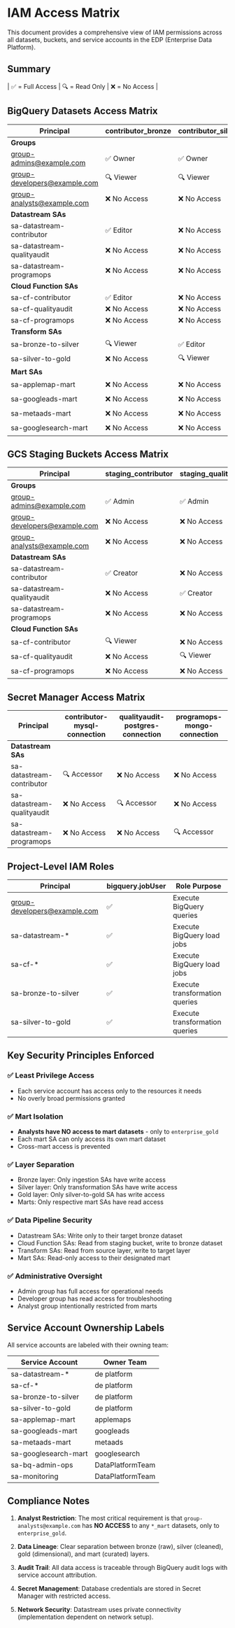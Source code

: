 # IAM Access Matrix

This document provides a comprehensive view of IAM permissions across all datasets, buckets, and service accounts in the EDP (Enterprise Data Platform).

## Summary

| ✅ = Full Access | 🔍 = Read Only | ❌ = No Access |

## BigQuery Datasets Access Matrix

| Principal | contributor_bronze | contributor_silver | qualityaudit_bronze | qualityaudit_silver | programops_bronze | programops_silver | enterprise_gold | applemap_mart | googleads_mart | metaads_mart | googlesearch_mart |
|-----------|-------------------|-------------------|-------------------|-------------------|------------------|------------------|----------------|---------------|---------------|-------------|------------------|
| **Groups** |
| group-admins@example.com | ✅ Owner | ✅ Owner | ✅ Owner | ✅ Owner | ✅ Owner | ✅ Owner | ✅ Owner | ✅ Owner | ✅ Owner | ✅ Owner | ✅ Owner |
| group-developers@example.com | 🔍 Viewer | 🔍 Viewer | 🔍 Viewer | 🔍 Viewer | 🔍 Viewer | 🔍 Viewer | 🔍 Viewer | 🔍 Viewer | 🔍 Viewer | 🔍 Viewer | 🔍 Viewer |
| group-analysts@example.com | ❌ No Access | ❌ No Access | ❌ No Access | ❌ No Access | ❌ No Access | ❌ No Access | 🔍 Viewer | ❌ **No Access** | ❌ **No Access** | ❌ **No Access** | ❌ **No Access** |
| **Datastream SAs** |
| sa-datastream-contributor | ✅ Editor | ❌ No Access | ❌ No Access | ❌ No Access | ❌ No Access | ❌ No Access | ❌ No Access | ❌ No Access | ❌ No Access | ❌ No Access | ❌ No Access |
| sa-datastream-qualityaudit | ❌ No Access | ❌ No Access | ✅ Editor | ❌ No Access | ❌ No Access | ❌ No Access | ❌ No Access | ❌ No Access | ❌ No Access | ❌ No Access | ❌ No Access |
| sa-datastream-programops | ❌ No Access | ❌ No Access | ❌ No Access | ❌ No Access | ✅ Editor | ❌ No Access | ❌ No Access | ❌ No Access | ❌ No Access | ❌ No Access | ❌ No Access |
| **Cloud Function SAs** |
| sa-cf-contributor | ✅ Editor | ❌ No Access | ❌ No Access | ❌ No Access | ❌ No Access | ❌ No Access | ❌ No Access | ❌ No Access | ❌ No Access | ❌ No Access | ❌ No Access |
| sa-cf-qualityaudit | ❌ No Access | ❌ No Access | ✅ Editor | ❌ No Access | ❌ No Access | ❌ No Access | ❌ No Access | ❌ No Access | ❌ No Access | ❌ No Access | ❌ No Access |
| sa-cf-programops | ❌ No Access | ❌ No Access | ❌ No Access | ❌ No Access | ✅ Editor | ❌ No Access | ❌ No Access | ❌ No Access | ❌ No Access | ❌ No Access | ❌ No Access |
| **Transform SAs** |
| sa-bronze-to-silver | 🔍 Viewer | ✅ Editor | 🔍 Viewer | ✅ Editor | 🔍 Viewer | ✅ Editor | ❌ No Access | ❌ No Access | ❌ No Access | ❌ No Access | ❌ No Access |
| sa-silver-to-gold | ❌ No Access | 🔍 Viewer | ❌ No Access | 🔍 Viewer | ❌ No Access | 🔍 Viewer | ✅ Editor | ❌ No Access | ❌ No Access | ❌ No Access | ❌ No Access |
| **Mart SAs** |
| sa-applemap-mart | ❌ No Access | ❌ No Access | ❌ No Access | ❌ No Access | ❌ No Access | ❌ No Access | ❌ No Access | 🔍 Viewer | ❌ No Access | ❌ No Access | ❌ No Access |
| sa-googleads-mart | ❌ No Access | ❌ No Access | ❌ No Access | ❌ No Access | ❌ No Access | ❌ No Access | ❌ No Access | ❌ No Access | 🔍 Viewer | ❌ No Access | ❌ No Access |
| sa-metaads-mart | ❌ No Access | ❌ No Access | ❌ No Access | ❌ No Access | ❌ No Access | ❌ No Access | ❌ No Access | ❌ No Access | ❌ No Access | 🔍 Viewer | ❌ No Access |
| sa-googlesearch-mart | ❌ No Access | ❌ No Access | ❌ No Access | ❌ No Access | ❌ No Access | ❌ No Access | ❌ No Access | ❌ No Access | ❌ No Access | ❌ No Access | 🔍 Viewer |

## GCS Staging Buckets Access Matrix

| Principal | staging_contributor | staging_qualityaudit | staging_programops |
|-----------|-------------------|-------------------|------------------|
| **Groups** |
| group-admins@example.com | ✅ Admin | ✅ Admin | ✅ Admin |
| group-developers@example.com | ❌ No Access | ❌ No Access | ❌ No Access |
| group-analysts@example.com | ❌ No Access | ❌ No Access | ❌ No Access |
| **Datastream SAs** |
| sa-datastream-contributor | ✅ Creator | ❌ No Access | ❌ No Access |
| sa-datastream-qualityaudit | ❌ No Access | ✅ Creator | ❌ No Access |
| sa-datastream-programops | ❌ No Access | ❌ No Access | ✅ Creator |
| **Cloud Function SAs** |
| sa-cf-contributor | 🔍 Viewer | ❌ No Access | ❌ No Access |
| sa-cf-qualityaudit | ❌ No Access | 🔍 Viewer | ❌ No Access |
| sa-cf-programops | ❌ No Access | ❌ No Access | 🔍 Viewer |

## Secret Manager Access Matrix

| Principal | contributor-mysql-connection | qualityaudit-postgres-connection | programops-mongo-connection |
|-----------|----------------------------|--------------------------------|---------------------------|
| **Datastream SAs** |
| sa-datastream-contributor | 🔍 Accessor | ❌ No Access | ❌ No Access |
| sa-datastream-qualityaudit | ❌ No Access | 🔍 Accessor | ❌ No Access |
| sa-datastream-programops | ❌ No Access | ❌ No Access | 🔍 Accessor |

## Project-Level IAM Roles

| Principal | bigquery.jobUser | Role Purpose |
|-----------|-----------------|--------------|
| group-developers@example.com | ✅ | Execute BigQuery queries |
| sa-datastream-* | ✅ | Execute BigQuery load jobs |
| sa-cf-* | ✅ | Execute BigQuery load jobs |
| sa-bronze-to-silver | ✅ | Execute transformation queries |
| sa-silver-to-gold | ✅ | Execute transformation queries |

## Key Security Principles Enforced

### ✅ Least Privilege Access
- Each service account has access only to the resources it needs
- No overly broad permissions granted

### ✅ Mart Isolation
- **Analysts have NO access to mart datasets** - only to `enterprise_gold`
- Each mart SA can only access its own mart dataset
- Cross-mart access is prevented

### ✅ Layer Separation
- Bronze layer: Only ingestion SAs have write access
- Silver layer: Only transformation SAs have write access  
- Gold layer: Only silver-to-gold SA has write access
- Marts: Only respective mart SAs have read access

### ✅ Data Pipeline Security
- Datastream SAs: Write only to their target bronze dataset
- Cloud Function SAs: Read from staging bucket, write to bronze dataset
- Transform SAs: Read from source layer, write to target layer
- Mart SAs: Read-only access to their designated mart

### ✅ Administrative Oversight
- Admin group has full access for operational needs
- Developer group has read access for troubleshooting
- Analyst group intentionally restricted from marts

## Service Account Ownership Labels

All service accounts are labeled with their owning team:

| Service Account | Owner Team |
|----------------|------------|
| sa-datastream-* | de platform |
| sa-cf-* | de platform |
| sa-bronze-to-silver | de platform |
| sa-silver-to-gold | de platform |
| sa-applemap-mart | applemaps |
| sa-googleads-mart | googleads |
| sa-metaads-mart | metaads |
| sa-googlesearch-mart | googlesearch |
| sa-bq-admin-ops | DataPlatformTeam |
| sa-monitoring | DataPlatformTeam |

## Compliance Notes

1. **Analyst Restriction**: The most critical requirement is that `group-analysts@example.com` has **NO ACCESS** to any `*_mart` datasets, only to `enterprise_gold`.

2. **Data Lineage**: Clear separation between bronze (raw), silver (cleaned), gold (dimensional), and mart (curated) layers.

3. **Audit Trail**: All data access is traceable through BigQuery audit logs with service account attribution.

4. **Secret Management**: Database credentials are stored in Secret Manager with restricted access.

5. **Network Security**: Datastream uses private connectivity (implementation dependent on network setup).

